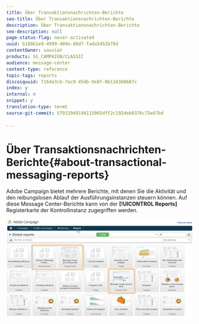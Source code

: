 ```yaml
---
title: Über Transaktionsnachrichten-Berichte
seo-title: Über Transaktionsnachrichten-Berichte
description: Über Transaktionsnachrichten-Berichte
seo-description: null
page-status-flag: never-activated
uuid: b188b1e9-4999-409e-86d7-fada5452b78d
contentOwner: sauviat
products: SG_CAMPAIGN/CLASSIC
audience: message-center
content-type: reference
topic-tags: reports
discoiquuid: 716de3cb-7ec9-454b-9e8f-0b134388687c
index: y
internal: n
snippet: y
translation-type: tm+mt
source-git-commit: 579329d9194115065dff2c192deb0376c75e67bd

---
```



# Über Transaktionsnachrichten-Berichte{#about-transactional-messaging-reports}

Adobe Campaign bietet mehrere Berichte, mit denen Sie die Aktivität und den reibungslosen Ablauf der Ausführungsinstanzen steuern können. Auf diese Message Center-Berichte kann von der **[!UICONTROL Reports]** Registerkarte der Kontrollinstanz zugegriffen werden.

![](assets/messagecenter_reporting_002.png)

